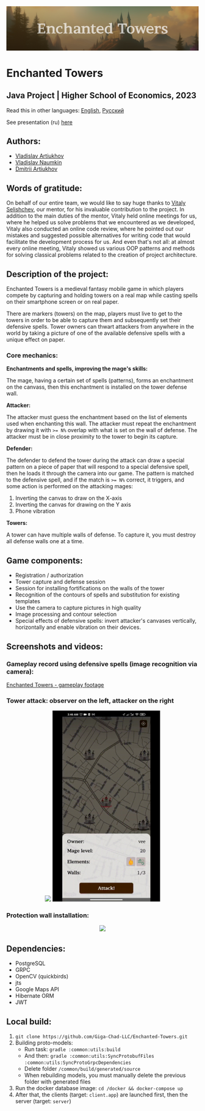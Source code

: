 <div style="text-align: center; width: 100%;">
    <img src="assets/images/titled-background.png" />
</div>

# Enchanted Towers
## Java Project | Higher School of Economics, 2023

Read this in other languages: [English](./README.md), [Русский](./README.ru.md)

See presentation (ru) [here](https://docs.google.com/presentation/d/1EUZ_jMGauI1In_pn11sZEyMh0hu_vtjz4ywV4bDZ51w/edit?usp=sharing)

## Authors:
- [Vladislav Artiukhov](https://github.com/Vladislav0Art)
- [Vladislav Naumkin](https://github.com/dezd4r)
- [Dmitrii Artiukhov](https://github.com/dmitrii-artuhov)

## Words of gratitude:

On behalf of our entire team, we would like to say huge thanks to [Vitaly Selishchev](https://github.com/vvselischev), our mentor, for his invaluable contribution to the project. In addition to the main duties of the mentor, Vitaly held online meetings for us, where he helped us solve problems that we encountered as we developed, Vitaly also conducted an online code review, where he pointed out our mistakes and suggested possible alternatives for writing code that would facilitate the development process for us. And even that's not all: at almost every online meeting, Vitaly showed us various OOP patterns and methods for solving classical problems related to the creation of project architecture.

## Description of the project:

Enchanted Towers is a medieval fantasy mobile game in which players compete by capturing and holding towers on a real map while casting spells on their smartphone screen or on real paper.

There are markers (towers) on the map, players must live to get to the towers in order to be able to capture them and subsequently set their defensive spells. Tower owners can thwart attackers from anywhere in the world by taking a picture of one of the available defensive spells with a unique effect on paper.

### Core mechanics:

**Enchantments and spells, improving the mage's skills:**

The mage, having a certain set of spells (patterns), forms an enchantment on the canvass, then this enchantment is installed on the tower defense wall.

**Attacker:**

The attacker must guess the enchantment based on the list of elements used when enchanting this wall. The attacker must repeat the enchantment by drawing it with `>= N%` overlap with what is set on the wall of defense. The attacker must be in close proximity to the tower to begin its capture.

**Defender:**

The defender to defend the tower during the attack can draw a special pattern on a piece of paper that will respond to a special defensive spell, then he loads it through the camera into our game. The pattern is matched to the defensive spell, and if the match is `>= N%` correct, it triggers, and some action is performed on the attacking mages:

1. Inverting the canvas to draw on the X-axis
2. Inverting the canvas for drawing on the Y axis
3. Phone vibration

**Towers:**

A tower can have multiple walls of defense. To capture it, you must destroy all defense walls one at a time.


## Game components:

- Registration / authorization
- Tower capture and defense session
- Session for installing fortifications on the walls of the tower
- Recognition of the contours of spells and substitution for existing templates
- Use the camera to capture pictures in high quality
- Image processing and contour selection
- Special effects of defensive spells: invert attacker's canvases vertically, horizontally and enable vibration on their devices.


## Screenshots and videos:

### Gameplay record using defensive spells (image recognition via camera):

[Enchanted Towers - gameplay footage](https://drive.google.com/file/d/1r4isSCaLmbLplhZf8eS9OvL7gWaWBl1V/view?usp=sharing)

### **Tower attack**: observer on the left, attacker on the right

<div style="text-align: center;">
    <img height="500" src="assets/gifs/spectator-1.gif"  />
    <img height="500" src="assets/gifs/attacker-1.gif"  />
</div>


### **Protection wall installation**:


<div style="text-align: center;">
    <img height="500" src="assets/gifs/wall-protection.gif"  />
</div>



## Dependencies:

- PostgreSQL
- GRPC
- OpenCV (quickbirds)
- jts
- Google Maps API
- Hibernate ORM
- JWT



## Local build:

1. `git clone https://github.com/Giga-Chad-LLC/Enchanted-Towers.git`
2. Building proto-models:
     - Run task: `gradle :common:utils:build`
     - And then: `gradle :common:utils:SyncProtobufFiles :common:utils:SyncProtoGrpcDependencies`
     - Delete folder `/common/build/generated/source`
     - When rebuilding models, you must manually delete the previous folder with generated files
3. Run the docker database image: `cd /docker && docker-compose up`
4. After that, the clients (target: `client.app`) are launched first, then the server (target: `server`)

